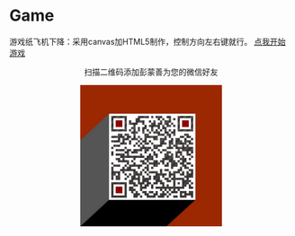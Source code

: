 # Game
游戏纸飞机下降：采用canvas加HTML5制作，控制方向左右键就行。
[点我开始游戏](https://pengmengshan.github.io/Game/)
  <p align=center> 扫描二维码添加彭蒙善为您的微信好友 </p>		
  <div align=center>		  <div align=center>
   <img src="weixin.png" width="50%" />		  
